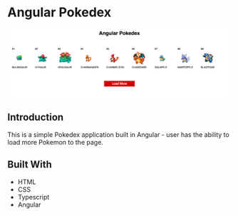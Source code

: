 # Angular Pokedex

![Pokedex Screenshot](/assets/screenshot.png?raw=true "Pokedex Screenshot")

## Introduction
This is a simple Pokedex application built in Angular - user has the ability to load more Pokemon to the page.

## Built With
* HTML
* CSS
* Typescript
* Angular
